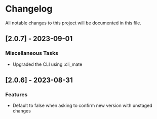 # Changelog

All notable changes to this project will be documented in this file.

## [2.0.7] - 2023-09-01

### Miscellaneous Tasks

- Upgraded the CLI using :cli_mate

## [2.0.6] - 2023-08-31

### Features

- Default to false when asking to confirm new version with unstaged changes

<!-- generated by git-cliff -->
